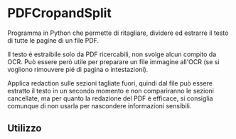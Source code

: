 # PDFCropandSplit
Programma in Python che permette di ritagliare, dividere ed estrarre il testo di tutte le pagine di un file PDF.

Il testo è estraibile solo da PDF ricercabili, non svolge alcun compito da OCR. 
Può essere però utile per preparare un file immagine 
all'OCR (se si vogliono rimouvere pié di pagina o intestazioni). 

Applica redaction sulle sezioni tagliate fuori, quindi dal file 
può essere estratto il testo in un secondo momento e 
non compariranno le sezioni cancellate, ma per quanto la redazione 
del PDF è efficace, si consiglia comunque di non usarla per nascondere 
informazioni sensibili.

## Utilizzo
